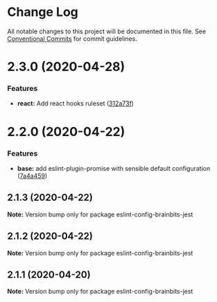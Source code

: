 # Change Log

All notable changes to this project will be documented in this file.
See [Conventional Commits](https://conventionalcommits.org) for commit guidelines.

# 2.3.0 (2020-04-28)


### Features

* **react:** Add react hooks ruleset ([312a73f](https://github.com/brainbits/eslint-config-brainbits/commit/312a73f16e3ed6e650c119abdcb0280d37944576))





# 2.2.0 (2020-04-22)


### Features

* **base:** add eslint-plugin-promise with sensible default configuration ([7a4a459](https://github.com/brainbits/eslint-config-brainbits/commit/7a4a4592bf670da067dacc0ec0f99b8b4d365f6c))





## 2.1.3 (2020-04-22)

**Note:** Version bump only for package eslint-config-brainbits-jest





## 2.1.2 (2020-04-22)

**Note:** Version bump only for package eslint-config-brainbits-jest





## 2.1.1 (2020-04-20)

**Note:** Version bump only for package eslint-config-brainbits-jest
